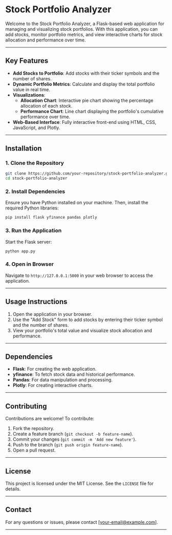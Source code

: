 
# **Stock Portfolio Analyzer**
Welcome to the Stock Portfolio Analyzer, a Flask-based web application for managing and visualizing stock portfolios. With this application, you can add stocks, monitor portfolio metrics, and view interactive charts for stock allocation and performance over time.

---

## **Key Features**
- **Add Stocks to Portfolio**: Add stocks with their ticker symbols and the number of shares.
- **Dynamic Portfolio Metrics**: Calculate and display the total portfolio value in real time.
- **Visualizations**:
  - **Allocation Chart**: Interactive pie chart showing the percentage allocation of each stock.
  - **Performance Chart**: Line chart displaying the portfolio's cumulative performance over time.
- **Web-Based Interface**: Fully interactive front-end using HTML, CSS, JavaScript, and Plotly.

---

## **Installation**

### **1. Clone the Repository**
```bash
git clone https://github.com/your-repository/stock-portfolio-analyzer.git
cd stock-portfolio-analyzer
```

### **2. Install Dependencies**
Ensure you have Python installed on your machine. Then, install the required Python libraries:
```bash
pip install flask yfinance pandas plotly
```

### **3. Run the Application**
Start the Flask server:
```bash
python app.py
```

### **4. Open in Browser**
Navigate to `http://127.0.0.1:5000` in your web browser to access the application.

---

## **Usage Instructions**
1. Open the application in your browser.
2. Use the "Add Stock" form to add stocks by entering their ticker symbol and the number of shares.
3. View your portfolio's total value and visualize stock allocation and performance.

---

## **Dependencies**
- **Flask**: For creating the web application.
- **yfinance**: To fetch stock data and historical performance.
- **Pandas**: For data manipulation and processing.
- **Plotly**: For creating interactive charts.

---

## **Contributing**
Contributions are welcome! To contribute:
1. Fork the repository.
2. Create a feature branch (`git checkout -b feature-name`).
3. Commit your changes (`git commit -m 'Add new feature'`).
4. Push to the branch (`git push origin feature-name`).
5. Open a pull request.

---

## **License**
This project is licensed under the MIT License. See the `LICENSE` file for details.

---

## **Contact**
For any questions or issues, please contact [your-email@example.com].

---
